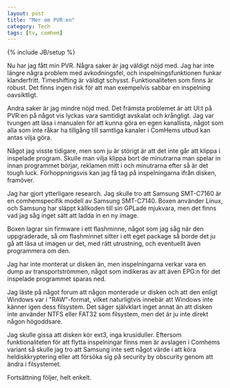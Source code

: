 ```yaml
---
layout: post
title: "Mer om PVR:en"
category: Tech
tags: [tv, comhem]
---
```

{% include JB/setup %}

Nu har jag fått min PVR. Några saker är jag väldigt nöjd med. Jag har inte längre några problem med avkodningsfel, och inspelningsfunktionen funkar klanderfritt. Timeshifting är väldigt schysst. Funktionaliteten som finns är robust. Det finns ingen risk för att man exempelvis sabbar en inspelning oavsiktligt.

Andra saker är jag mindre nöjd med. Det främsta problemet är att UI:t på PVR:en på något vis lyckas vara samtidigt avskalat och krångligt. Jag var tvungen att läsa i manualen för att kunna göra en egen kanallista, något som alla som inte råkar ha tillgång till samtliga kanaler i ComHems utbud kan antas vilja göra.

Något jag visste tidigare, men som ju är störigt är att det inte går att klippa i inspelade program. Skulle man vilja klippa bort de minutrarna man spelar in innan programmet börjar, reklamen mitt i och minutrarna efter så är det tough luck. Förhoppningsvis kan jag få tag på inspelningarna ifrån disken, framöver.

Jag har gjort ytterligare research. Jag skulle tro att Samsung SMT-C7160 är en comhemspecifik modell av Samsung SMT-C7140. Boxen använder Linux, och Samsung har släppt källkoden till sin GPLade mjukvara, men det finns vad jag såg inget sätt att ladda in en ny image.

Boxen lagrar sin firmware i ett flashminne, något som jag såg när den uppgraderade, så om flashminnet sitter i ett eget package så borde det ju gå att läsa ut imagen ur det, med rätt utrustning, och eventuellt även programmera om den.

Jag har inte monterat ur disken än, men inspelningarna verkar vara en dump av transportströmmen, något som indikeras av att även EPG:n för det inspelade programmet sparas ned.

Jag läste på något forum att någon monterade ur disken och att den enligt Windows var i "RAW"-format, vilket naturligtvis innebär att Windows inte känner igen dess filsystem. Det säger självklart inget annat än att disken inte använder NTFS eller FAT32 som filsystem, men det är ju inte direkt någon högoddsare.

Jag skulle gissa att disken kör ext3, inga krusiduller. Eftersom funktionaliteten för att flytta inspelningar finns men är avslagen i Comhems variant så skulle jag tro att Samsung inte sett något värde i att köra heldiskkryptering eller att försöka sig på security by obscurity genom att ändra i filsystemet.

Fortsättning följer, helt enkelt.